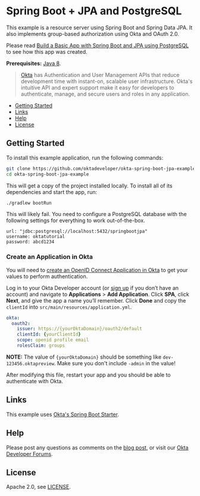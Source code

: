 # Spring Boot + JPA and PostgreSQL

This example is a resource server using Spring Boot and Spring Data JPA. It also implements group-based authorization using Okta and OAuth 2.0.

Please read [Build a Basic App with Spring Boot and JPA using PostgreSQL](https://developer.okta.com/blog/2018/12/13/build-basic-app-spring-boot-jpa) to see how this app was created.

**Prerequisites:** [Java 8](http://www.oracle.com/technetwork/java/javase/downloads/jdk8-downloads-2133151.html).

> [Okta](https://developer.okta.com/) has Authentication and User Management APIs that reduce development time with instant-on, scalable user infrastructure. Okta's intuitive API and expert support make it easy for developers to authenticate, manage, and secure users and roles in any application.

* [Getting Started](#getting-started)
* [Links](#links)
* [Help](#help)
* [License](#license)

## Getting Started

To install this example application, run the following commands:

```bash
git clone https://github.com/oktadeveloper/okta-spring-boot-jpa-example.git
cd okta-spring-boot-jpa-example
```

This will get a copy of the project installed locally. To install all of its dependencies and start the app, run:
 
```bash
./gradlew bootRun
```

This will likely fail. You need to configure a PostgreSQL database with the following settings for everything to work out-of-the-box.

    url: "jdbc:postgresql://localhost:5432/springbootjpa"
    username: oktatutorial
    password: abcd1234

### Create an Application in Okta

You will need to [create an OpenID Connect Application in Okta](https://developer.okta.com/blog/2018/09/26/build-a-spring-boot-webapp#set-up-okta-for-oauth-20-single-sign-on) to get your values to perform authentication. 

Log in to your Okta Developer account (or [sign up](https://developer.okta.com/signup/) if you don’t have an account) and navigate to **Applications** > **Add Application**. Click **SPA**, click **Next**, and give the app a name you’ll remember. Click **Done** and copy the `clientId` into `src/main/resources/application.yml`. 

```yaml                            
okta:  
  oauth2: 
    issuer: https://{yourOktaDomain}/oauth2/default  
    clientId: {yourClientId}  
    scope: openid profile email
    rolesClaim: groups   
```

**NOTE:** The value of `{yourOktaDomain}` should be something like `dev-123456.oktapreview`. Make sure you don't include `-admin` in the value!

After modifying this file, restart your app and you should be able to authenticate with Okta.

## Links

This example uses [Okta's Spring Boot Starter](https://github.com/okta/okta-spring-boot).

## Help

Please post any questions as comments on the [blog post](https://developer.okta.com/blog/2018/12/13/build-basic-app-spring-boot-jpa), or visit our [Okta Developer Forums](https://devforum.okta.com/).

## License

Apache 2.0, see [LICENSE](LICENSE).
